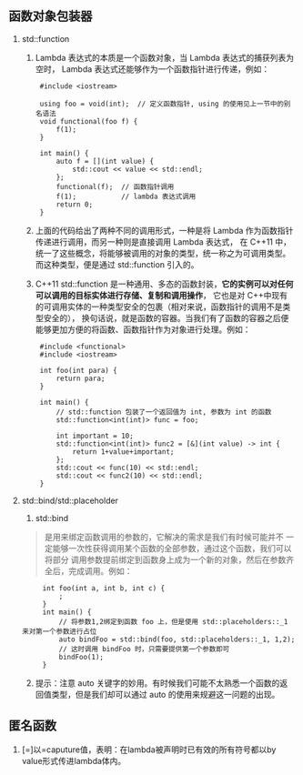 ﻿## 函数对象包装器
1. std::function
	1. Lambda 表达式的本质是一个函数对象，当 Lambda 表达式的捕获列表为空时，
		Lambda 表达式还能够作为一个函数指针进行传递，例如：

			#include <iostream>

			using foo = void(int);  // 定义函数指针, using 的使用见上一节中的别名语法
			void functional(foo f) {
				f(1);
			}

			int main() {
				auto f = [](int value) {
					std::cout << value << std::endl;
				};
				functional(f);  // 函数指针调用
				f(1);           // lambda 表达式调用
				return 0;
			}

	2. 上面的代码给出了两种不同的调用形式，一种是将 Lambda 作为函数指针传递进行调用，而另一种则是直接调用 Lambda 表达式，
	在 C++11 中，统一了这些概念，将能够被调用的对象的类型，统一称之为可调用类型。
	而这种类型，便是通过 std::function 引入的。

	3. C++11 std::function 是一种通用、多态的函数封装，**它的实例可以对任何可以调用的目标实体进行存储、复制和调用操作**，
	它也是对 C++中现有的可调用实体的一种类型安全的包裹（相对来说，函数指针的调用不是类型安全的），
	换句话说，就是函数的容器。当我们有了函数的容器之后便能够更加方便的将函数、函数指针作为对象进行处理。例如：

			#include <functional>
			#include <iostream>

			int foo(int para) {
				return para;
			}

			int main() {
				// std::function 包装了一个返回值为 int, 参数为 int 的函数
				std::function<int(int)> func = foo;

				int important = 10;
				std::function<int(int)> func2 = [&](int value) -> int {
					return 1+value+important;
				};
				std::cout << func(10) << std::endl;
				std::cout << func2(10) << std::endl;
			}

2. std::bind/std::placeholder

	1. std::bind									
	> 是用来绑定函数调用的参数的，它解决的需求是我们有时候可能并不
	> 一定能够一次性获得调用某个函数的全部参数，通过这个函数，我们可以将部分
	> 调用参数提前绑定到函数身上成为一个新的对象，然后在参数齐全后，完成调用。例如：

			int foo(int a, int b, int c) {
				;
			}
			int main() {
				// 将参数1,2绑定到函数 foo 上，但是使用 std::placeholders::_1 来对第一个参数进行占位
				auto bindFoo = std::bind(foo, std::placeholders::_1, 1,2);
				// 这时调用 bindFoo 时，只需要提供第一个参数即可
				bindFoo(1);
			}

    2. 提示：注意 auto 关键字的妙用。有时候我们可能不太熟悉一个函数的返回值类型，但是我们却可以通过 auto 的使用来规避这一问题的出现。

## 匿名函数
1. [=]以=caputure值，表明：在lambda被声明时已有效的所有符号都以by value形式传进lambda体内。

